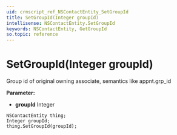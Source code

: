 ```yaml
---
uid: crmscript_ref_NSContactEntity_SetGroupId
title: SetGroupId(Integer groupId)
intellisense: NSContactEntity.SetGroupId
keywords: NSContactEntity, GetGroupId
so.topic: reference
---
```


# SetGroupId(Integer groupId)

Group id of original owning associate, semantics like appnt.grp_id

**Parameter:** 
 - **groupId** Integer

```crmscript
NSContactEntity thing;
Integer groupId;
thing.SetGroupId(groupId);
```

